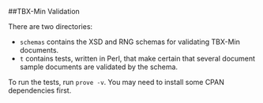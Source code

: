 ##TBX-Min Validation

There are two directories:

* `schemas` contains the XSD and RNG schemas for validating TBX-Min documents.
* `t` contains tests, written in Perl, that make certain that several document sample documents are validated by the schema.

To run the tests, run `prove -v`. You may need to install some CPAN dependencies first.
